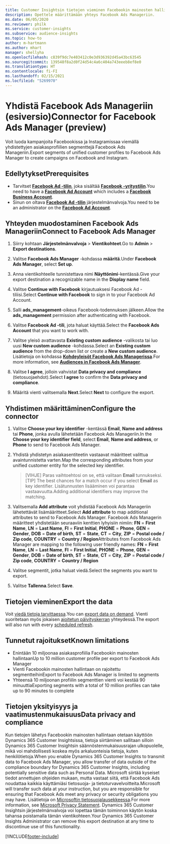 ```yaml
---
title: Customer Insightsin tietojen vieminen Facebookin mainosten hallintaan
description: Opettele määrittämään yhteys Facebook Ads Manageriin.
ms.date: 06/05/2020
ms.reviewer: philk
ms.service: customer-insights
ms.subservice: audience-insights
ms.topic: how-to
author: m-hartmann
ms.author: mhart
manager: shellyha
ms.openlocfilehash: c839f9dc7e403412c0e3d936392d45a43bc63545
ms.sourcegitcommit: 139548f8a2d0f24d54c4a6c404a743eeeb8ef8e0
ms.translationtype: HT
ms.contentlocale: fi-FI
ms.lasthandoff: 02/15/2021
ms.locfileid: "5269970"
---
```

# <a name="connector-for-facebook-ads-manager-preview"></a><span data-ttu-id="e8a33-103">Yhdistä Facebook Ads Manageriin (esiversio)</span><span class="sxs-lookup"><span data-stu-id="e8a33-103">Connector for Facebook Ads Manager (preview)</span></span>

<span data-ttu-id="e8a33-104">Voit luoda kampanjoita Facebookissa ja Instagramissaa viemällä yhdistettyjen asiakasprofiilien segmenttejä Facebook Ads Manageriin.</span><span class="sxs-lookup"><span data-stu-id="e8a33-104">Export segments of unified customer profiles to Facebook Ads Manager to create campaigns on Facebook and Instagram.</span></span>

## <a name="prerequisites"></a><span data-ttu-id="e8a33-105">Edellytykset</span><span class="sxs-lookup"><span data-stu-id="e8a33-105">Prerequisites</span></span>

- <span data-ttu-id="e8a33-106">Tarvitset [**Facebook Ad -tilin**](https://www.facebook.com/business/learn/lessons/step-by-step-ads-manager-account), joka sisältää [**Facebook -yritystilin**](https://business.facebook.com/).</span><span class="sxs-lookup"><span data-stu-id="e8a33-106">You need to have a [**Facebook Ad Account**](https://www.facebook.com/business/learn/lessons/step-by-step-ads-manager-account) which includes a [**Facebook Business Account**](https://business.facebook.com/).</span></span>
- <span data-ttu-id="e8a33-107">Sinun on oltava [**Facebook Ad -tilin**](https://www.facebook.com/business/learn/lessons/step-by-step-ads-manager-account) järjestelmänvalvoja.</span><span class="sxs-lookup"><span data-stu-id="e8a33-107">You need to be an administrator on the [**Facebook Ad Account**](https://www.facebook.com/business/learn/lessons/step-by-step-ads-manager-account).</span></span>

## <a name="connect-to-facebook-ads-manager"></a><span data-ttu-id="e8a33-108">Yhteyden muodostaminen Facebook Ads Manageriin</span><span class="sxs-lookup"><span data-stu-id="e8a33-108">Connect to Facebook Ads Manager</span></span>

1. <span data-ttu-id="e8a33-109">Siirry kohtaan **Järjestelmänvalvoja** > **Vientikohteet**.</span><span class="sxs-lookup"><span data-stu-id="e8a33-109">Go to **Admin** > **Export destinations**.</span></span>

1. <span data-ttu-id="e8a33-110">Valitse **Facebook Ads Manager** -kohdassa **määritä**.</span><span class="sxs-lookup"><span data-stu-id="e8a33-110">Under **Facebook Ads Manager**, select **Set up**.</span></span>

1. <span data-ttu-id="e8a33-111">Anna vientikohteelle tunnistettava nimi **Näyttönimi**-kentässä.</span><span class="sxs-lookup"><span data-stu-id="e8a33-111">Give your export destination a recognizable name in the **Display name** field.</span></span>

1. <span data-ttu-id="e8a33-112">Valitse **Continue with Facebook** kirjautuaksesi Facebook Ad -tiliisi.</span><span class="sxs-lookup"><span data-stu-id="e8a33-112">Select **Continue with Facebook** to sign in to your Facebook Ad Account.</span></span>

1. <span data-ttu-id="e8a33-113">Salli **ads_management**-oikeus Facebook-todennuksen jälkeen.</span><span class="sxs-lookup"><span data-stu-id="e8a33-113">Allow the **ads_management** permission after authenticating with Facebook.</span></span>

1. <span data-ttu-id="e8a33-114">Valitse **Facebook Ad -tili**, jota haluat käyttää.</span><span class="sxs-lookup"><span data-stu-id="e8a33-114">Select the **Facebook Ads Account** that you want to work with.</span></span>

1. <span data-ttu-id="e8a33-115">Valitse yleisö avattavasta **Existing custom audience** -valikosta tai luo uusi **New custom audience** -kohdassa.</span><span class="sxs-lookup"><span data-stu-id="e8a33-115">Select an **Existing custom audience** from the drop-down list or create a **New custom audience**.</span></span> <span data-ttu-id="e8a33-116">Lisätietoja on kohdassa [**Kohdeyleisöt Facebook Ads Managerissa**](https://www.facebook.com/business/help/744354708981227?id=2469097953376494).</span><span class="sxs-lookup"><span data-stu-id="e8a33-116">For more information, see [**Audiences in Facebook Ads Manager**](https://www.facebook.com/business/help/744354708981227?id=2469097953376494).</span></span>

1. <span data-ttu-id="e8a33-117">Valitse **I agree**, jolloin vahvistat **Data privacy and compliance** (tietosuojaehdot).</span><span class="sxs-lookup"><span data-stu-id="e8a33-117">Select **I agree** to confirm the **Data privacy and compliance**.</span></span>

1. <span data-ttu-id="e8a33-118">Määritä vienti valitsemalla **Next**.</span><span class="sxs-lookup"><span data-stu-id="e8a33-118">Select **Next** to configure the export.</span></span>

## <a name="configure-the-connector"></a><span data-ttu-id="e8a33-119">Yhdistimen määrittäminen</span><span class="sxs-lookup"><span data-stu-id="e8a33-119">Configure the connector</span></span>

1. <span data-ttu-id="e8a33-120">Valitse **Choose your key identifier** -kentässä **Email**, **Name and address** tai **Phone**, jonka avulla lähetetään Facebook Ads Manageriin.</span><span class="sxs-lookup"><span data-stu-id="e8a33-120">In the **Choose your key identifier field**, select **Email**, **Name and address**, or **Phone** to send to Facebook Ads Manager.</span></span>

1. <span data-ttu-id="e8a33-121">Yhdistä yhdistetyn asiakasentiteetin vastaavat määritteet valittua avaintunnistetta varten.</span><span class="sxs-lookup"><span data-stu-id="e8a33-121">Map the corresponding attributes from your unified customer entity for the selected key identifier.</span></span>
   > <span data-ttu-id="e8a33-122">[VIHJE] Paras vaihtoehtosi on se, että valitaan **Email** tunnukseksi.</span><span class="sxs-lookup"><span data-stu-id="e8a33-122">[TIP] The best chances for a match occur if you select **Email** as key identifier.</span></span> <span data-ttu-id="e8a33-123">Lisätunnusten lisääminen voi parantaa vastaavuutta.</span><span class="sxs-lookup"><span data-stu-id="e8a33-123">Adding additional identifiers may improve the matching.</span></span>

1. <span data-ttu-id="e8a33-124">Valitsemalla **Add attribute** voit yhdistää Facebook Ads Manageriin lähetettävät lisämääritteet.</span><span class="sxs-lookup"><span data-stu-id="e8a33-124">Select **Add attribute** to map additional attributes to send to Facebook Ads Manager.</span></span> <span data-ttu-id="e8a33-125">Facebook Ads Managerin määritteet yhdistetään seuraaviin kenttien lyhyisiin nimiin: **FN** = **First Name**, **LN** = **Last Name**, **FI** = **First Initial**, **PHONE** = **Phone**, **GEN** = **Gender**, **DOB** = **Date of birth**, **ST** = **State**, **CT** = **City**, **ZIP** = **Postal code / Zip code**, **COUNTRY** = **Country / Region**</span><span class="sxs-lookup"><span data-stu-id="e8a33-125">Attributes from Facebook Ads Manager are mapping to the following user friendly names: **FN** = **First Name**, **LN** = **Last Name**, **FI** = **First Initial**, **PHONE** = **Phone**, **GEN** = **Gender**, **DOB** = **Date of birth**, **ST** = **State**, **CT** = **City**, **ZIP** = **Postal code / Zip code**, **COUNTRY** = **Country / Region**</span></span>

1. <span data-ttu-id="e8a33-126">Valitse segmentit, jotka haluat viedä.</span><span class="sxs-lookup"><span data-stu-id="e8a33-126">Select the segments you want to export.</span></span>

1. <span data-ttu-id="e8a33-127">Valitse **Tallenna**.</span><span class="sxs-lookup"><span data-stu-id="e8a33-127">Select **Save**.</span></span>

## <a name="export-the-data"></a><span data-ttu-id="e8a33-128">Tietojen vieminen</span><span class="sxs-lookup"><span data-stu-id="e8a33-128">Export the data</span></span>

<span data-ttu-id="e8a33-129">Voit [viedä tietoja tarvittaessa](export-destinations.md).</span><span class="sxs-lookup"><span data-stu-id="e8a33-129">You can [export data on demand](export-destinations.md).</span></span> <span data-ttu-id="e8a33-130">Vienti suoritetaan myös jokaisen [ajoitetun päivityskerran](system.md#schedule-tab) yhteydessä.</span><span class="sxs-lookup"><span data-stu-id="e8a33-130">The export will also run with every [scheduled refresh](system.md#schedule-tab).</span></span>

## <a name="known-limitations"></a><span data-ttu-id="e8a33-131">Tunnetut rajoitukset</span><span class="sxs-lookup"><span data-stu-id="e8a33-131">Known limitations</span></span>

- <span data-ttu-id="e8a33-132">Enintään 10 miljoonaa asiakasprofiilia Facebookin mainosten hallintaan</span><span class="sxs-lookup"><span data-stu-id="e8a33-132">Up to 10 million customer profile per export to Facebook Ads Manager</span></span> 
- <span data-ttu-id="e8a33-133">Vienti Facebookin mainosten hallintaan on rajoitettu segmentteihin</span><span class="sxs-lookup"><span data-stu-id="e8a33-133">Export to Facebook Ads Manager is limited to segments</span></span>
- <span data-ttu-id="e8a33-134">Yhteensä 10 miljoonan profiilin segmenttien vienti voi kestää 90 minuuttia</span><span class="sxs-lookup"><span data-stu-id="e8a33-134">Exporting segments with a total of 10 million profiles can take up to 90 minutes to complete</span></span>

## <a name="data-privacy-and-compliance"></a><span data-ttu-id="e8a33-135">Tietojen yksityisyys ja vaatimustenmukaisuus</span><span class="sxs-lookup"><span data-stu-id="e8a33-135">Data privacy and compliance</span></span>

<span data-ttu-id="e8a33-136">Kun tietojen lähetys Facebookin mainosten hallintaan otetaan käyttöön Dynamics 365 Customer Insightsissa, tietoja siirtäminen sallitaan silloin Dynamics 365 Customer Insightsin säännöstenmukaisuusrajan ulkopuolelle, mikä voi mahdollisesti koskea myös arkaluonteisia tietoja, kuten henkilötietoja.</span><span class="sxs-lookup"><span data-stu-id="e8a33-136">When you enable Dynamics 365 Customer Insights to transmit data to Facebook Ads Manager, you allow transfer of data outside of the compliance boundary for Dynamics 365 Customer Insights, including potentially sensitive data such as Personal Data.</span></span> <span data-ttu-id="e8a33-137">Microsoft siirtää kyseiset tiedot annettujen ohjeiden mukaan, mutta vastaat siitä, että Facebook Ads noudattaa kaikkia käyttämiäsi tietosuoja- ja tietoturvavelvoitteita.</span><span class="sxs-lookup"><span data-stu-id="e8a33-137">Microsoft will transfer such data at your instruction, but you are responsible for ensuring that Facebook Ads meet any privacy or security obligations you may have.</span></span> <span data-ttu-id="e8a33-138">Lisätietoja on [Microsoftin tietosuojalausekkeessa](https://go.microsoft.com/fwlink/?linkid=396732).</span><span class="sxs-lookup"><span data-stu-id="e8a33-138">For more information, see [Microsoft Privacy Statement](https://go.microsoft.com/fwlink/?linkid=396732).</span></span>
<span data-ttu-id="e8a33-139">Dynamics 365 Customer Insightsin järjestelmänvalvoja voi lopettaa tämän toiminnon käytön koska tahansa poistamalla tämän vientikohteen.</span><span class="sxs-lookup"><span data-stu-id="e8a33-139">Your Dynamics 365 Customer Insights Administrator can remove this export destination at any time to discontinue use of this functionality.</span></span>


[!INCLUDE[footer-include](../includes/footer-banner.md)]